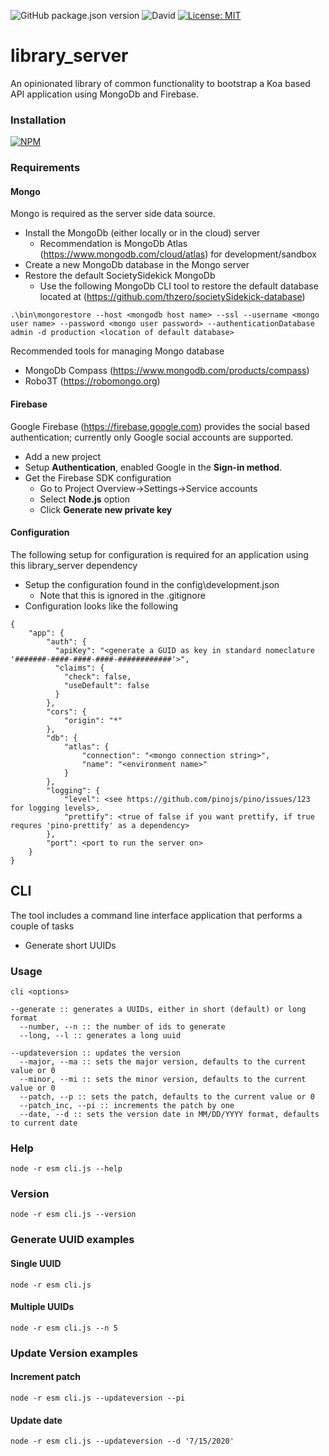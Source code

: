 ![GitHub package.json version](https://img.shields.io/github/package-json/v/thzero/library_server)
![David](https://img.shields.io/david/thzero/library_server)
[![License: MIT](https://img.shields.io/badge/License-MIT-yellow.svg)](https://opensource.org/licenses/MIT)

# library_server

An opinionated library of common functionality to bootstrap a Koa based API application using MongoDb and Firebase.

### Installation

[![NPM](https://nodei.co/npm/@thzero/library_server.png?compact=true)](https://npmjs.org/package/@thzero/library_server)

### Requirements

#### Mongo

Mongo is required as the server side data source.

* Install the MongoDb (either locally or in the cloud) server
  * Recommendation is MongoDb Atlas (https://www.mongodb.com/cloud/atlas) for development/sandbox
* Create a new MongoDb database in the Mongo server
* Restore the default SocietySidekick MongoDb
  * Use the following MongoDb CLI tool to restore the default database located at (https://github.com/thzero/societySidekick-database)

```
.\bin\mongorestore --host <mongodb host name> --ssl --username <mongo user name> --password <mongo user password> --authenticationDatabase admin -d production <location of default database>
```

Recommended tools for managing Mongo database
* MongoDb Compass (https://www.mongodb.com/products/compass)
* Robo3T (https://robomongo.org)

#### Firebase

Google Firebase (https://firebase.google.com) provides the social based authentication; currently only Google social accounts are supported.

* Add a new project
* Setup **Authentication**, enabled Google in the **Sign-in method**.
* Get the Firebase SDK configuration
  * Go to Project Overview->Settings->Service accounts
  * Select **Node.js** option
  * Click **Generate new private key**

#### Configuration

The following setup for configuration is required for an application using this library_server dependency

* Setup the configuration found in the config\development.json
  * Note that this is ignored in the .gitignore
* Configuration looks like the following

```
{
    "app": {
        "auth": {
          "apiKey": "<generate a GUID as key in standard nomeclature '#######-####-####-####-############'>",
          "claims": {
            "check": false,
            "useDefault": false
          }
        },
        "cors": {
            "origin": "*"
        },
        "db": {
            "atlas": {
                "connection": "<mongo connection string>",
                "name": "<environment name>"
            }
        },
        "logging": {
            "level": <see https://github.com/pinojs/pino/issues/123 for logging levels>,
            "prettify": <true of false if you want prettify, if true requres 'pino-prettify' as a dependency>
        },
        "port": <port to run the server on>
    }
}
```

## CLI

The tool includes a command line interface application that performs a couple of tasks

* Generate short UUIDs

### Usage

```
cli <options>

--generate :: generates a UUIDs, either in short (default) or long format
  --number, --n :: the number of ids to generate
  --long, --l :: generates a long uuid

--updateversion :: updates the version
  --major, --ma :: sets the major version, defaults to the current value or 0
  --minor, --mi :: sets the minor version, defaults to the current value or 0
  --patch, --p :: sets the patch, defaults to the current value or 0
  --patch_inc, --pi :: increments the patch by one
  --date, --d :: sets the version date in MM/DD/YYYY format, defaults to current date
```

### Help

```
node -r esm cli.js --help
```

### Version

```
node -r esm cli.js --version
```

### Generate UUID examples

#### Single UUID

```
node -r esm cli.js
```

#### Multiple UUIDs

```
node -r esm cli.js --n 5
```

### Update Version examples

#### Increment patch

```
node -r esm cli.js --updateversion --pi
```

#### Update date

```
node -r esm cli.js --updateversion --d '7/15/2020'
```